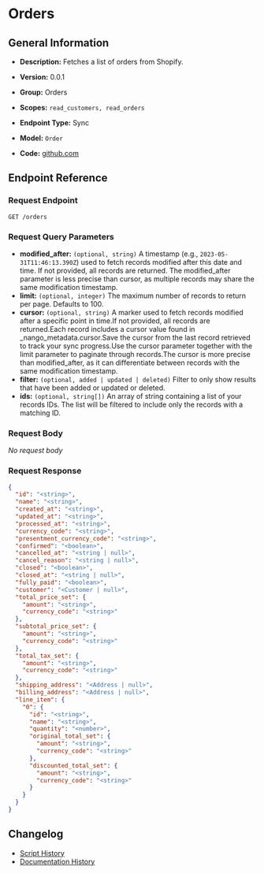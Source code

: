 <!-- BEGIN GENERATED CONTENT -->
# Orders

## General Information

- **Description:** Fetches a list of orders from Shopify.

- **Version:** 0.0.1
- **Group:** Orders
- **Scopes:** `read_customers, read_orders`
- **Endpoint Type:** Sync
- **Model:** `Order`
- **Code:** [github.com](https://github.com/NangoHQ/integration-templates/tree/main/integrations/shopify/syncs/orders.ts)


## Endpoint Reference

### Request Endpoint

`GET /orders`

### Request Query Parameters

- **modified_after:** `(optional, string)` A timestamp (e.g., `2023-05-31T11:46:13.390Z`) used to fetch records modified after this date and time. If not provided, all records are returned. The modified_after parameter is less precise than cursor, as multiple records may share the same modification timestamp.
- **limit:** `(optional, integer)` The maximum number of records to return per page. Defaults to 100.
- **cursor:** `(optional, string)` A marker used to fetch records modified after a specific point in time.If not provided, all records are returned.Each record includes a cursor value found in _nango_metadata.cursor.Save the cursor from the last record retrieved to track your sync progress.Use the cursor parameter together with the limit parameter to paginate through records.The cursor is more precise than modified_after, as it can differentiate between records with the same modification timestamp.
- **filter:** `(optional, added | updated | deleted)` Filter to only show results that have been added or updated or deleted.
- **ids:** `(optional, string[])` An array of string containing a list of your records IDs. The list will be filtered to include only the records with a matching ID.

### Request Body

_No request body_

### Request Response

```json
{
  "id": "<string>",
  "name": "<string>",
  "created_at": "<string>",
  "updated_at": "<string>",
  "processed_at": "<string>",
  "currency_code": "<string>",
  "presentment_currency_code": "<string>",
  "confirmed": "<boolean>",
  "cancelled_at": "<string | null>",
  "cancel_reason": "<string | null>",
  "closed": "<boolean>",
  "closed_at": "<string | null>",
  "fully_paid": "<boolean>",
  "customer": "<Customer | null>",
  "total_price_set": {
    "amount": "<string>",
    "currency_code": "<string>"
  },
  "subtotal_price_set": {
    "amount": "<string>",
    "currency_code": "<string>"
  },
  "total_tax_set": {
    "amount": "<string>",
    "currency_code": "<string>"
  },
  "shipping_address": "<Address | null>",
  "billing_address": "<Address | null>",
  "line_item": {
    "0": {
      "id": "<string>",
      "name": "<string>",
      "quantity": "<number>",
      "original_total_set": {
        "amount": "<string>",
        "currency_code": "<string>"
      },
      "discounted_total_set": {
        "amount": "<string>",
        "currency_code": "<string>"
      }
    }
  }
}
```

## Changelog

- [Script History](https://github.com/NangoHQ/integration-templates/commits/main/integrations/shopify/syncs/orders.ts)
- [Documentation History](https://github.com/NangoHQ/integration-templates/commits/main/integrations/shopify/syncs/orders.md)

<!-- END  GENERATED CONTENT -->

